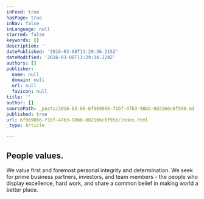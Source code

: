 ```yaml
---
inFeed: true
hasPage: true
inNav: false
inLanguage: null
starred: false
keywords: []
description: ''
datePublished: '2016-03-08T13:29:36.215Z'
dateModified: '2016-03-08T13:29:34.224Z'
authors: []
publisher:
  name: null
  domain: null
  url: null
  favicon: null
title: ''
author: []
sourcePath: _posts/2016-03-08-6f969066-f1bf-47b3-98bb-002166c6f950.md
published: true
url: 6f969066-f1bf-47b3-98bb-002166c6f950/index.html
_type: Article

---
```

## People values.

We value first and foremost personal integrity and determination. We seek for prime business partners, investors, and team members - the people who display excellence, hard work, and share a common belief in making world a better place.